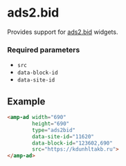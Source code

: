 # ads2.bid

Provides support for [ads2.bid](https://ads2.bid/) widgets.

### Required parameters

-   `src`
-   `data-block-id`
-   `data-site-id`

## Example

```html
<amp-ad width="690"
        height="690"
        type="ads2bid"
        data-site-id="11620"
        data-block-id="123602,690"
        src="https://kdunhltakb.ru">
</amp-ad>
```
